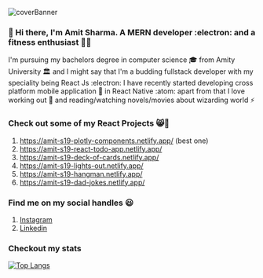 ![coverBanner](https://user-images.githubusercontent.com/46066481/96243977-1a58d200-0fc3-11eb-9340-aa18eb714230.png)


### 👋 Hi there, I'm Amit Sharma. A MERN developer :electron:  and a fitness enthusiast 🏃‍♂️
I'm pursuing my bachelors degree in computer science 🎓 from Amity University 🏛️
and I might say that I'm a budding fullstack developer with my speciality being React Js :electron:
I have recently started developing cross platform mobile application :iphone: in React Native :atom: 
apart from that I love working out :running: and reading/watching novels/movies about 
wizarding world :zap:

### Check out some of my React Projects 😸🖤
1) https://amit-s19-plotly-components.netlify.app/ (best one)
2) https://amit-s19-react-todo-app.netlify.app/
3) https://amit-s19-deck-of-cards.netlify.app/
4) https://amit-s19-lights-out.netlify.app/
5) https://amit-s19-hangman.netlify.app/
6) https://amit-s19-dad-jokes.netlify.app/

### Find me on my social handles :smiley:

1) [Instagram](https://www.instagram.com/__.the.666.th.__)
2) [Linkedin](https://www.linkedin.com/in/amit-sharma-361a39174/)

### Checkout my stats
[![Top Langs](https://github-readme-stats.vercel.app/api/top-langs/?username=amit-s19)](https://github.com/anuraghazra/github-readme-stats)
